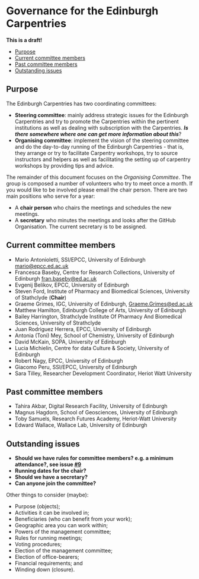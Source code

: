 # Governance for the Edinburgh Carpentries

**This is a draft!**

* [Purpose](#purpose)
* [Current committee members](#current-committee-members)
* [Past committee members](#past-committee-members)
* [Outstanding issues](#outstanding-issues)


## Purpose

The Edinburgh Carpentries has two coordinating committees:

* **Steering committee**: mainly address strategic issues for the Edinburgh Carpentries and try to promote the Carpentries within the pertinent institutions as well as dealing with subscription with the Carpentries. ***Is there somewhere where one can get more information about this***?
* **Organising committee**: implement the vision of the steering committee and do the day-to-day running of the Edinburgh Carpentries - that is, they arrange or try to facilitate Carpentry workshops, try to source instructors and helpers as well as facilitating the setting up of carpentry workshops by providing tips and advice.

The remainder of this document focuses on the *Organising Committee*. The group is composed a number of volunteers who try to meet once a month. If you would like to be involved please email the chair person. There are two main positions who serve for a year:

* A **chair person** who chairs the meetings and schedules the new meetings. 
* A **secretary** who minutes the meetings and looks after the GitHub Organisation. The current secretary is to be assigned.

## Current committee members

* Mario Antonioletti, SSI/EPCC, University of Edinburgh mario@epcc.ed.ac.uk
* Francesca Baseby, Centre for Research Collections, University of Edinburgh fran.baseby@ed.ac.uk
* Evgenij Belikov, EPCC, University of Edinburgh
* Steven Ford, Institute of Pharmacy and Biomedical Sciences, University of Stathclyde (**Chair**)
* Graeme Grimes, IGC, University of Edinburgh, Graeme.Grimes@ed.ac.uk
* Matthew Hamilton, Edinburgh College of Arts, University of Edinburgh
* Bailey Harrington, Strathclyde Institute Of Pharmacy And Biomedical Sciences, University of Strathclyde
* Juan Rodriguez Herrera, EPCC, University of Edinburgh
* Antonia (Toni) Mey, School of Chemistry, University of Edinburgh
* David McKain, SOPA, University of Edinburgh
* Lucia Michielin, Centre for data Culture & Society, University of Edinburgh
* Robert Nagy, EPCC, University of Edinburgh
* Giacomo Peru, SSI/EPCC, University of Edinburgh
* Sara Tilley, Researcher Development Coordinator, Heriot Watt University

## Past committee members

* Tahira Akbar, Digital Research Facility, University of Edinburgh
* Magnus Hagdorn, School of Geosciences, University of Edinburgh
* Toby Samuels, Research Futures Academy, Heriot-Watt University
* Edward Wallace, Wallace Lab, University of Edinburgh


## Outstanding issues

* **Should we have rules for committee members? e.g. a minimum attendance?, see issue [#9](https://github.com/edcarp/organising-committee/issues/9)**
* **Running dates for the chair?**
* **Should we have a secretary?**
* **Can anyone join the committee?**

Other things to consider (maybe):

- Purpose (objects);
- Activities it can be involved in;
- Beneficiaries (who can benefit from your work);
- Geographic area you can work within;
- Powers of the management committee;
- Rules for running meetings;
- Voting procedures;
- Election of the management committee;
- Election of office-bearers;
- Financial requirements; and
- Winding down (closure).
